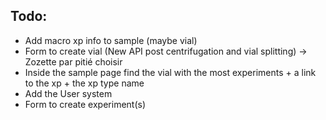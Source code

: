 ## Todo:

- Add macro xp info to sample (maybe vial)
- Form to create vial (New API post centrifugation and vial splitting) -> Zozette par pitié choisir
- Inside the sample page find the vial with the most experiments + a link to the xp + the xp type name
- Add the User system
- Form to create experiment(s)
